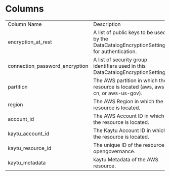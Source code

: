 # Columns  

<table>
	<tr><td>Column Name</td><td>Description</td></tr>
	<tr><td>encryption_at_rest</td><td>A list of public keys to be used by the DataCatalogEncryptionSettingss for authentication.</td></tr>
	<tr><td>connection_password_encryption</td><td>A list of security group identifiers used in this DataCatalogEncryptionSettings.</td></tr>
	<tr><td>partition</td><td>The AWS partition in which the resource is located (aws, aws-cn, or aws-us-gov).</td></tr>
	<tr><td>region</td><td>The AWS Region in which the resource is located.</td></tr>
	<tr><td>account_id</td><td>The AWS Account ID in which the resource is located.</td></tr>
	<tr><td>kaytu_account_id</td><td>The Kaytu Account ID in which the resource is located.</td></tr>
	<tr><td>kaytu_resource_id</td><td>The unique ID of the resource in opengovernance.</td></tr>
	<tr><td>kaytu_metadata</td><td>kaytu Metadata of the AWS resource.</td></tr>
</table>